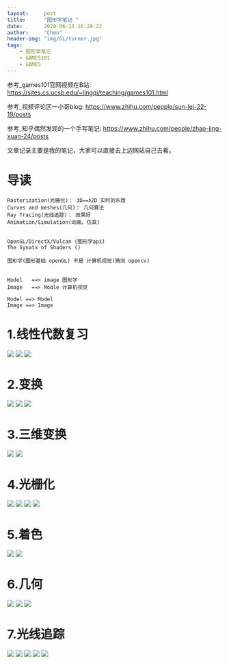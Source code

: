 ```yaml
---
layout:     post
title:      "图形学笔记 "
date:       2020-06-13 16:29:22
author:     "Chen"
header-img: "img/GL/turner.jpg"
tags:
    - 图形学笔记
    - GAMES101
    - GAMES
---
```


参考_games101官网视频在B站: https://sites.cs.ucsb.edu/~lingqi/teaching/games101.html

参考_视频评论区一小哥blog: https://www.zhihu.com/people/sun-lei-22-19/posts

参考_知乎偶然发现的一个手写笔记: https://www.zhihu.com/people/zhao-jing-xuan-24/posts

文章记录主要是我的笔记，大家可以直接去上边网站自己去看。

# 导读

	Rasterization(光栅化)： 3D==》2D 实时的东西
	Curves and meshes(几何)： 几何算法
	Ray Tracing(光线追踪)： 效果好
	Animation/Simulation(动画、仿真)


	OpenGL/DirectX/Vulcan (图形学api)
	The Synatx of Shaders ()

	图形学(图形基础 openGL) 不是 计算机视觉(猜测 opencv)


	Model   ==> image 图形学 
	Image   ==> Modle 计算机视觉

	Model ==> Model 
	Image ==> Image  

# 1.线性代数复习

![](/img/GL/graphics/IMG_4342.HEIC)
![](/img/GL/graphics/IMG_4343.HEIC)
![](/img/GL/graphics/IMG_4344.HEIC)

# 2.变换

![](/img/GL/graphics/IMG_4345.HEIC)
![](/img/GL/graphics/IMG_4346.HEIC)
![](/img/GL/graphics/IMG_4347.HEIC)

# 3.三维变换

![](/img/GL/graphics/IMG_4348.HEIC)
![](/img/GL/graphics/IMG_4349.HEIC)

# 4.光栅化

![](/img/GL/graphics/IMG_4350.HEIC)
![](/img/GL/graphics/IMG_4351.HEIC)
![](/img/GL/graphics/IMG_4352.HEIC)
![](/img/GL/graphics/IMG_4353.HEIC)

# 5.着色
![](/img/GL/graphics/IMG_4354.HEIC)
![](/img/GL/graphics/IMG_4355.HEIC)

# 6.几何
![](/img/GL/graphics/IMG_4356.HEIC)
![](/img/GL/graphics/IMG_4357.HEIC)
![](/img/GL/graphics/IMG_4358.HEIC)

# 7.光线追踪
![](/img/GL/graphics/IMG_4359.HEIC)
![](/img/GL/graphics/IMG_4360.HEIC)
![](/img/GL/graphics/IMG_4361.HEIC)
![](/img/GL/graphics/IMG_4362.HEIC)
![](/img/GL/graphics/IMG_4363.HEIC)
